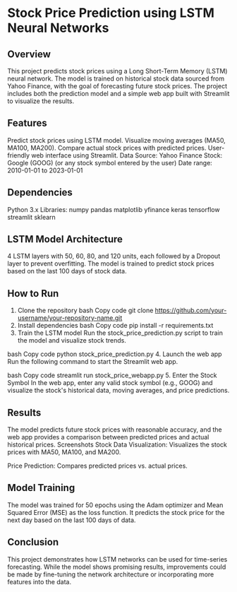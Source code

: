 # Stock Price Prediction using LSTM Neural Networks

## Overview
This project predicts stock prices using a Long Short-Term Memory (LSTM) neural network. The model is trained on historical stock data sourced from Yahoo Finance, with the goal of forecasting future stock prices. The project includes both the prediction model and a simple web app built with Streamlit to visualize the results.

## Features
Predict stock prices using LSTM model.
Visualize moving averages (MA50, MA100, MA200).
Compare actual stock prices with predicted prices.
User-friendly web interface using Streamlit.
Data
Source: Yahoo Finance
Stock: Google (GOOG) (or any stock symbol entered by the user)
Date range: 2010-01-01 to 2023-01-01

## Dependencies
Python 3.x
Libraries:
numpy
pandas
matplotlib
yfinance
keras
tensorflow
streamlit
sklearn

## LSTM Model Architecture
4 LSTM layers with 50, 60, 80, and 120 units, each followed by a Dropout layer to prevent overfitting.
The model is trained to predict stock prices based on the last 100 days of stock data.

## How to Run
1. Clone the repository
bash
Copy code
git clone https://github.com/your-username/your-repository-name.git
2. Install dependencies
bash
Copy code
pip install -r requirements.txt
3. Train the LSTM model
Run the stock_price_prediction.py script to train the model and visualize stock trends.

bash
Copy code
python stock_price_prediction.py
4. Launch the web app
Run the following command to start the Streamlit web app.

bash
Copy code
streamlit run stock_price_webapp.py
5. Enter the Stock Symbol
In the web app, enter any valid stock symbol (e.g., GOOG) and visualize the stock's historical data, moving averages, and price predictions.

## Results
The model predicts future stock prices with reasonable accuracy, and the web app provides a comparison between predicted prices and actual historical prices.
Screenshots
Stock Data Visualization: Visualizes the stock prices with MA50, MA100, and MA200.

Price Prediction: Compares predicted prices vs. actual prices.

## Model Training
The model was trained for 50 epochs using the Adam optimizer and Mean Squared Error (MSE) as the loss function. It predicts the stock price for the next day based on the last 100 days of data.

## Conclusion
This project demonstrates how LSTM networks can be used for time-series forecasting. While the model shows promising results, improvements could be made by fine-tuning the network architecture or incorporating more features into the data.
